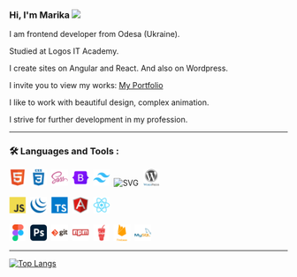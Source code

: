 ### Hi, I'm Marika <img src="https://media.giphy.com/media/WUlplcMpOCEmTGBtBW/giphy.gif" width="30">&nbsp;&nbsp;

<p>I am frontend developer from Odesa (Ukraine).</p>
<p>Studied at Logos IT Academy.</p>
<p>I create sites on Angular and React. And also on Wordpress.</p>

<p>I invite you to view my works: 
  <a href="https://marika-7.github.io/index.html">My Portfolio</a>
</p>
<p>I like to work with beautiful design, complex animation.</p>
<p>I strive for further development in my profession.</p>

---

### :hammer_and_wrench: Languages and Tools :
<div>
  <img src="https://github.com/devicons/devicon/blob/master/icons/html5/html5-original.svg" title="HTML5" alt="HTML" width="30" height="30"/>&nbsp;
  <img src="https://github.com/devicons/devicon/blob/master/icons/css3/css3-plain-wordmark.svg"  title="CSS3" alt="CSS" width="30" height="30"/>&nbsp;
  <img src="https://github.com/devicons/devicon/blob/master/icons/sass/sass-original.svg"  title="Sass" alt="Sass" width="30" height="30"/>&nbsp;
  <img src="https://github.com/devicons/devicon/blob/master/icons/bootstrap/bootstrap-original.svg"  title="Bootstrap" alt="Bootstrap" width="30" height="30"/>&nbsp;
  <img src="https://github.com/devicons/devicon/blob/master/icons/tailwindcss/tailwindcss-plain.svg"  title="Tailwindcss" alt="Tailwindcss" width="30" height="30"/>&nbsp;
  <img src="https://www.w3.org/Icons/SVG/svg-logo-v.svg"  title="SVG" alt="SVG" width="30" height="30"/>&nbsp;
  <img src="https://github.com/devicons/devicon/blob/master/icons/wordpress/wordpress-original.svg"  title="Wordpress" alt="Wordpress" width="30" height="30"/>&nbsp;
  <br>
  <br>
  <img src="https://github.com/devicons/devicon/blob/master/icons/javascript/javascript-original.svg" title="JavaScript" alt="JavaScript" width="30" height="30"/>&nbsp;
  <img src="https://github.com/devicons/devicon/blob/master/icons/jquery/jquery-original.svg"  title="jQuery" alt="jQuery" width="30" height="30"/>&nbsp;
  <img src="https://github.com/devicons/devicon/blob/master/icons/typescript/typescript-original.svg"  title="Typescript" alt="Typescript" width="30" height="30"/>&nbsp;
  <img src="https://github.com/devicons/devicon/blob/master/icons/angularjs/angularjs-original.svg"  title="Angular" alt="Angular" width="30" height="30"/>&nbsp;
  <img src="https://github.com/devicons/devicon/blob/master/icons/react/react-original.svg"  title="React" alt="React" width="30" height="30"/>&nbsp;
  <br>
  <br>
  <img src="https://github.com/devicons/devicon/blob/master/icons/figma/figma-original.svg" title="Figma"  alt="Figma" width="30" height="30"/>&nbsp;
  <img src="https://github.com/devicons/devicon/blob/master/icons/photoshop/photoshop-plain.svg" title="Photoshop"  alt="Photoshop" width="30" height="30"/>&nbsp;
  <img src="https://github.com/devicons/devicon/blob/master/icons/git/git-original-wordmark.svg" title="Git" alt="Git" width="30" height="30"/>&nbsp;
  <img src="https://github.com/devicons/devicon/blob/master/icons/npm/npm-original-wordmark.svg"  title="npm" alt="npm" width="30" height="30"/>&nbsp;
  <img src="https://github.com/devicons/devicon/blob/master/icons/gulp/gulp-plain.svg"  title="gulp" alt="Gulp" width="30" height="30"/>&nbsp;
  <img src="https://github.com/devicons/devicon/blob/master/icons/firebase/firebase-plain-wordmark.svg" title="Firebase" alt="Firebase" width="30" height="30"/>&nbsp;
  <img src="https://github.com/devicons/devicon/blob/master/icons/mysql/mysql-original-wordmark.svg" title="MySQL"  alt="MySQL" width="30" height="30"/>&nbsp;
</div>

---

[![Top Langs](https://github-readme-stats.vercel.app/api/top-langs/?username=Marika-7&layout=compact&theme=cobalt)](https://github.com/anuraghazra/github-readme-stats)


<!-- 
&layout=compact
&hide_progress=true
dark, radical, merko, gruvbox, tokyonight, onedark, cobalt, synthwave, highcontrast, dracula)
vision-friendly-dark
tokyonight
https://github.com/devicons/devicon/tree/master/icons
  <img src=""  title="" alt="" width="30" height="30"/>&nbsp;
  <img src="https://github.com/devicons/devicon/blob/master/icons/react/react-original-wordmark.svg"  title="React" alt="React" width="30" height="30"/>&nbsp;
  <img src="https://github.com/devicons/devicon/blob/master/icons/redux/redux-original.svg"  title="Redux" alt="Redux" width="30" height="30"/>&nbsp;
  <img src="https://github.com/devicons/devicon/blob/master/icons/nodejs/nodejs-original-wordmark.svg" title="NodeJS" alt="NodeJS" width="30" height="30"/>&nbsp;
  <img src="https://github.com/devicons/devicon/blob/master/icons/github/github-original.svg"  title="Github" alt="Github" width="30" height="30"/>&nbsp;
  <img src="https://github.com/devicons/devicon/blob/master/icons/jasmine/jasmine-plain.svg"  title="Jasmine" alt=Jasmine"" width="30" height="30"/>&nbsp;
  <img src="https://github.com/devicons/devicon/blob/master/icons/karma/karma-original.svg"  title="Karma" alt="Karma" width="30" height="30"/>&nbsp;
  <img src=""  title="" alt="" width="30" height="30"/>&nbsp;



**Marika-7/Marika-7** is a ✨ _special_ ✨ repository because its `README.md` (this file) appears on your GitHub profile.

Here are some ideas to get you started:

- 🔭 I’m currently working on ...
- 🌱 I’m currently learning ...
- 👯 I’m looking to collaborate on ...
- 🤔 I’m looking for help with ...
- 💬 Ask me about ...
- 📫 How to reach me: ...
- 😄 Pronouns: ...
- ⚡ Fun fact: ...
-->
